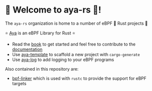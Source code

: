 # 🐝 Welcome to aya-rs 🦀!

The `aya-rs` organization is home to a number of eBPF 🐝 Rust projects 🦀

⭐ [Aya](https://github.com/aya-rs/aya) is an eBPF Library for Rust ⭐
- Read the [book](https://aya-rs.github.io/book/) to get started and feel free to contribute to the [documentation](https://github.com/aya-rs/book)
- Use [aya-template](https://github.com/aya-rs/aya-template) to scaffold a new project with `cargo-generate`
- Use [aya-log](https://github.com/aya-rs/aya-log) to add logging to your eBPF programs

Also contained in this repository are:

- [bpf-linker](https://github.com/aya-rs/bpf-linker) which is used with `rustc` to provide the support for eBPF targets